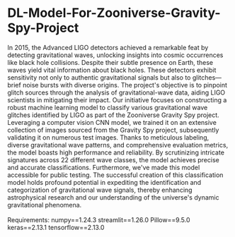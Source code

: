 # DL-Model-For-Zooniverse-Gravity-Spy-Project
In 2015, the Advanced LIGO detectors achieved a remarkable feat by detecting gravitational waves, unlocking insights into cosmic occurrences like black hole collisions. Despite their subtle presence on Earth, these waves yield vital information about black holes. These detectors exhibit sensitivity not only to authentic gravitational signals but also to glitches—brief noise bursts with diverse origins. The project's objective is to pinpoint glitch sources through the analysis of gravitational-wave data, aiding LIGO scientists in mitigating their impact. Our initiative focuses on constructing a robust machine learning model to classify various gravitational wave glitches identified by LIGO as part of the Zooniverse Gravity Spy project. Leveraging a computer vision CNN model, we trained it on an extensive collection of images sourced from the Gravity Spy project, subsequently validating it on numerous test images. Thanks to meticulous labeling, diverse gravitational wave patterns, and comprehensive evaluation metrics, the model boasts high performance and reliability. By scrutinizing intricate signatures across 22 different wave classes, the model achieves precise and accurate classifications. Furthermore, we've made this model accessible for public testing. The successful creation of this classification model holds profound potential in expediting the identification and categorization of gravitational wave signals, thereby enhancing astrophysical research and our understanding of the universe's dynamic gravitational phenomena. <br> <br>
Requirements:
numpy==1.24.3
streamlit==1.26.0
Pillow==9.5.0
keras==2.13.1
tensorflow==2.13.0
